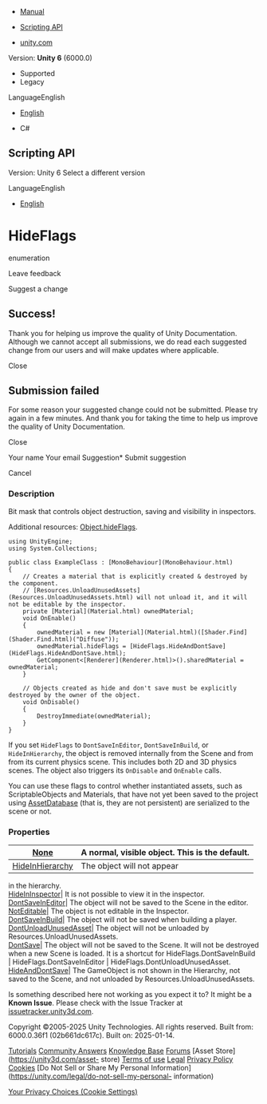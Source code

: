 [ ]()

  * [Manual](../Manual/index.html)
  * [Scripting API](../ScriptReference/index.html)

  * [unity.com](https://unity.com/)

Version: **Unity 6** (6000.0)

  * Supported
  * Legacy

LanguageEnglish

  * [English]()

  * C#

[ ](https://docs.unity3d.com)

## Scripting API

Version: Unity 6 Select a different version

LanguageEnglish

  * [English]()

# HideFlags

enumeration

Leave feedback

Suggest a change

## Success!

Thank you for helping us improve the quality of Unity Documentation. Although
we cannot accept all submissions, we do read each suggested change from our
users and will make updates where applicable.

Close

## Submission failed

For some reason your suggested change could not be submitted. Please <a>try
again</a> in a few minutes. And thank you for taking the time to help us
improve the quality of Unity Documentation.

Close

Your name Your email Suggestion* Submit suggestion

Cancel

[ ]()

### Description

Bit mask that controls object destruction, saving and visibility in
inspectors.

Additional resources: [Object.hideFlags](Object-hideFlags.html).

    
    
    using UnityEngine;
    using System.Collections;  
      
    public class ExampleClass : [MonoBehaviour](MonoBehaviour.html)
    {
        // Creates a material that is explicitly created & destroyed by the component.
        // [Resources.UnloadUnusedAssets](Resources.UnloadUnusedAssets.html) will not unload it, and it will not be editable by the inspector.
        private [Material](Material.html) ownedMaterial;
        void OnEnable()
        {
            ownedMaterial = new [Material](Material.html)([Shader.Find](Shader.Find.html)("Diffuse"));
            ownedMaterial.hideFlags = [HideFlags.HideAndDontSave](HideFlags.HideAndDontSave.html);
            GetComponent<[Renderer](Renderer.html)>().sharedMaterial = ownedMaterial;
        }  
      
        // Objects created as hide and don't save must be explicitly destroyed by the owner of the object.
        void OnDisable()
        {
            DestroyImmediate(ownedMaterial);
        }
    }
    

If you set `HideFlags` to `DontSaveInEditor`, `DontSaveInBuild`, or
`HideInHierarchy`, the object is removed internally from the Scene and from
from its current physics scene. This includes both 2D and 3D physics scenes.
The object also triggers its `OnDisable` and `OnEnable` calls.  
  
You can use these flags to control whether instantiated assets, such as
ScriptableObjects and Materials, that have not yet been saved to the project
using [AssetDatabase](AssetDatabase.html) (that is, they are not persistent)
are serialized to the scene or not.

### Properties

[None](HideFlags.None.html)| A normal, visible object. This is the default.  
---|---  
[HideInHierarchy](HideFlags.HideInHierarchy.html)| The object will not appear
in the hierarchy.  
[HideInInspector](HideFlags.HideInInspector.html)| It is not possible to view
it in the inspector.  
[DontSaveInEditor](HideFlags.DontSaveInEditor.html)| The object will not be
saved to the Scene in the editor.  
[NotEditable](HideFlags.NotEditable.html)| The object is not editable in the
Inspector.  
[DontSaveInBuild](HideFlags.DontSaveInBuild.html)| The object will not be
saved when building a player.  
[DontUnloadUnusedAsset](HideFlags.DontUnloadUnusedAsset.html)| The object will
not be unloaded by Resources.UnloadUnusedAssets.  
[DontSave](HideFlags.DontSave.html)| The object will not be saved to the Scene. It will not be destroyed when a new Scene is loaded. It is a shortcut for HideFlags.DontSaveInBuild | HideFlags.DontSaveInEditor | HideFlags.DontUnloadUnusedAsset.  
[HideAndDontSave](HideFlags.HideAndDontSave.html)| The GameObject is not shown
in the Hierarchy, not saved to the Scene, and not unloaded by
Resources.UnloadUnusedAssets.  
  
Is something described here not working as you expect it to? It might be a
**Known Issue**. Please check with the Issue Tracker at
[issuetracker.unity3d.com](https://issuetracker.unity3d.com).

Copyright ©2005-2025 Unity Technologies. All rights reserved. Built from:
6000.0.36f1 (02b661dc617c). Built on: 2025-01-14.

[Tutorials](https://unity3d.com/learn) [Community
Answers](https://answers.unity3d.com) [Knowledge
Base](https://support.unity3d.com/hc/en-us)
[Forums](https://forum.unity3d.com) [Asset Store](https://unity3d.com/asset-
store) [Terms of use](https://docs.unity3d.com/Manual/TermsOfUse.html)
[Legal](https://unity.com/legal) [Privacy
Policy](https://unity.com/legal/privacy-policy)
[Cookies](https://unity.com/legal/cookie-policy) [Do Not Sell or Share My
Personal Information](https://unity.com/legal/do-not-sell-my-personal-
information)

[Your Privacy Choices (Cookie Settings)](javascript:void\(0\);)

